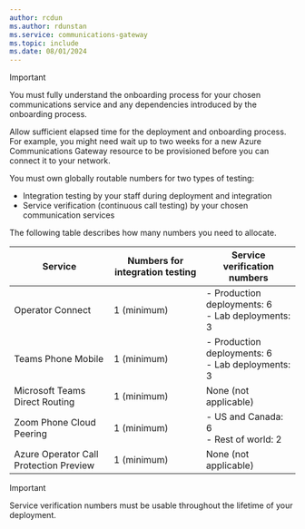 ```yaml
---
author: rcdun
ms.author: rdunstan
ms.service: communications-gateway
ms.topic: include
ms.date: 08/01/2024
---
```


> [!IMPORTANT]
> You must fully understand the onboarding process for your chosen communications service and any dependencies introduced by the onboarding process.
>
> Allow sufficient elapsed time for the deployment and onboarding process. For example, you might need wait up to two weeks for a new Azure Communications Gateway resource to be provisioned before you can connect it to your network.

You must own globally routable numbers for two types of testing:
- Integration testing by your staff during deployment and integration
- Service verification (continuous call testing) by your chosen communication services

The following table describes how many numbers you need to allocate.

Service | Numbers for integration testing | Service verification numbers |
|---------|---------|---------|
|Operator Connect | 1 (minimum) | - Production deployments: 6<br/> - Lab deployments: 3 |
|Teams Phone Mobile | 1 (minimum) | - Production deployments: 6<br/> - Lab deployments: 3 |
|Microsoft Teams Direct Routing | 1 (minimum) |  None (not applicable) |
|Zoom Phone Cloud Peering | 1 (minimum) | - US and Canada: 6<br/>- Rest of world: 2 |
|Azure Operator Call Protection Preview | 1 (minimum) | None (not applicable) |

> [!IMPORTANT]
> Service verification numbers must be usable throughout the lifetime of your deployment.
